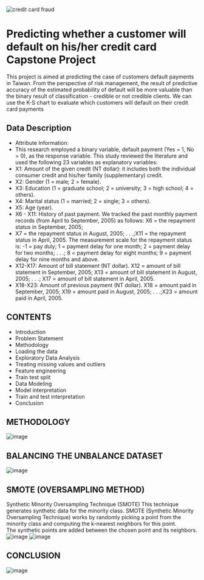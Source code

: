 ![credit card fraud](https://user-images.githubusercontent.com/88999980/161479534-32cdd092-8e3c-4ed7-af30-4b3ed611215a.jpeg)
#  Predicting whether a customer will default on his/her credit card Capstone Project
This project is aimed at predicting the case of customers default payments in Taiwan. From the perspective of risk management, the result of predictive accuracy of the estimated probability of default will be more valuable than the binary result of classification - credible or not credible clients. We can use the K-S chart to evaluate which customers will default on their credit card payments
## Data Description
* Attribute Information:
* This research employed a binary variable, default payment (Yes = 1, No = 0), as the response variable. This study reviewed the literature and used the following 23 variables as explanatory variables:
* X1: Amount of the given credit (NT dollar): it includes both the individual consumer credit and his/her family (supplementary) credit.
* X2: Gender (1 = male; 2 = female).
* X3: Education (1 = graduate school; 2 = university; 3 = high school; 4 = others).
* X4: Marital status (1 = married; 2 = single; 3 = others).
* X5: Age (year).
* X6 - X11: History of past payment. We tracked the past monthly payment records (from April to September, 2005) as follows: X6 = the repayment status in September, 2005; 
* X7 = the repayment status in August, 2005; . . .;X11 = the repayment status in April, 2005. The measurement scale for the repayment status is: -1 = pay duly; 1 = payment delay for one month; 2 = payment delay for two months; . . .; 8 = payment delay for eight months; 9 = payment delay for nine months and above.
* X12-X17: Amount of bill statement (NT dollar). X12 = amount of bill statement in September, 2005; X13 = amount of bill statement in August, 2005; . . .; X17 = amount of bill statement in April, 2005.
* X18-X23: Amount of previous payment (NT dollar). X18 = amount paid in September, 2005; X19 = amount paid in August, 2005; . . .;X23 = amount paid in April, 2005.

## CONTENTS
* Introduction
* Problem Statement
* Methodology
* Loading the data
* Exploratory Data Analysis
* Treating missing values and outliers
* Feature engineering
* Train test split
* Data Modeling
* Model interpretation
* Train and test interpretation
* Conclusion
## METHODOLOGY
![image](https://user-images.githubusercontent.com/88999980/174426294-7d068558-83e0-4f38-8e6f-3e1a3accafab.png)
## BALANCING THE UNBALANCE DATASET
![image](https://user-images.githubusercontent.com/88999980/174426378-5d5c800b-d0d4-431b-b175-e5a426e92fc1.png)
## SMOTE (OVERSAMPLING METHOD)
Synthetic Minority Oversampling Technique (SMOTE)
This technique generates synthetic data for the minority class.
SMOTE (Synthetic Minority Oversampling Technique) works by randomly picking a point from the minority class and computing the k-nearest neighbors for this point. The synthetic points are added between the chosen point and its neighbors.
![image](https://user-images.githubusercontent.com/88999980/174426425-41015750-2fe9-41e8-b3fd-69e5361622d7.png)
![image](https://user-images.githubusercontent.com/88999980/174426430-f717ddae-7314-43bb-8df0-9da5804f49e8.png)
## CONCLUSION

![image](https://user-images.githubusercontent.com/88999980/174426461-dedfc5b9-e0a7-48b0-8688-8e14293d1b37.png)






